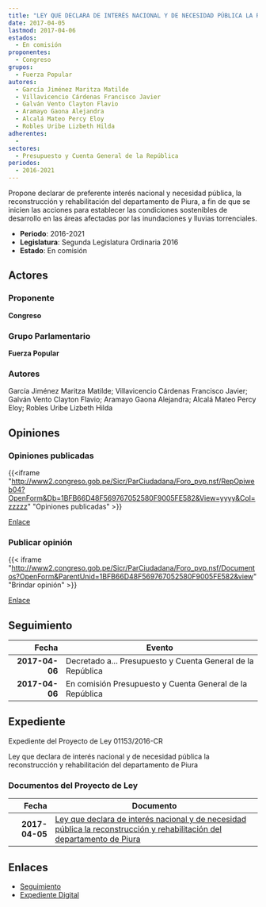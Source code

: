 ```yaml
---
title: "LEY QUE DECLARA DE INTERÉS NACIONAL Y DE NECESIDAD PÚBLICA LA RECONSTRUCCIÓN Y REHABILITACIÓN DEL DEPARTAMENTO DE PIURA"
date: 2017-04-05
lastmod: 2017-04-06
estados: 
  - En comisión
proponentes: 
  - Congreso
grupos: 
  - Fuerza Popular
autores: 
  - García Jiménez Maritza Matilde
  - Villavicencio Cárdenas Francisco Javier
  - Galván Vento Clayton Flavio
  - Aramayo Gaona Alejandra
  - Alcalá Mateo Percy Eloy
  - Robles Uribe Lizbeth Hilda
adherentes: 
  - 
sectores: 
  - Presupuesto y Cuenta General de la República
periodos: 
  - 2016-2021
---
```


Propone declarar de preferente interés nacional y necesidad pública, la reconstrucción y rehabilitación del departamento de Piura, a fin de que se inicien las acciones para establecer las condiciones sostenibles de desarrollo en las áreas afectadas por las inundaciones y lluvias torrenciales.

- **Periodo**: 2016-2021
- **Legislatura**: Segunda Legislatura Ordinaria 2016
- **Estado**: En comisión

## Actores

### Proponente

**Congreso**

### Grupo Parlamentario

**Fuerza Popular**

### Autores

García Jiménez Maritza Matilde; Villavicencio Cárdenas Francisco Javier; Galván Vento Clayton Flavio; Aramayo Gaona Alejandra; Alcalá Mateo Percy Eloy; Robles Uribe Lizbeth Hilda


## Opiniones

### Opiniones publicadas

{{<iframe "http://www2.congreso.gob.pe/Sicr/ParCiudadana/Foro_pvp.nsf/RepOpiweb04?OpenForm&Db=1BFB66D48F569767052580F9005FE582&View=yyyy&Col=zzzzz" "Opiniones publicadas" >}}

[Enlace](http://www2.congreso.gob.pe/Sicr/ParCiudadana/Foro_pvp.nsf/RepOpiweb04?OpenForm&Db=1BFB66D48F569767052580F9005FE582&View=yyyy&Col=zzzzz)
### Publicar opinión

{{< iframe "http://www2.congreso.gob.pe/Sicr/ParCiudadana/Foro_pvp.nsf/Documentos?OpenForm&ParentUnid=1BFB66D48F569767052580F9005FE582&view" "Brindar opinión" >}}

[Enlace](http://www2.congreso.gob.pe/Sicr/ParCiudadana/Foro_pvp.nsf/Documentos?OpenForm&ParentUnid=1BFB66D48F569767052580F9005FE582&view)

## Seguimiento

| Fecha | Evento |
|------:|--------|
| **2017-04-06** | Decretado a... Presupuesto y Cuenta General de la República|
| **2017-04-06** | En comisión Presupuesto y Cuenta General de la República|


## Expediente

Expediente del Proyecto de Ley 01153/2016-CR

Ley que declara de interés nacional y de necesidad pública la reconstrucción y rehabilitación del departamento de Piura


### Documentos del Proyecto de Ley

| Fecha | Documento |
|------:|--------|
| **2017-04-05** | [Ley que declara de interés nacional y de necesidad pública la reconstrucción y rehabilitación del departamento de Piura](http://www.leyes.congreso.gob.pe/Documentos/2016_2021/Proyectos_de_Ley_y_de_Resoluciones_Legislativas/PL0115320170405..pdf) |

## Enlaces 

- [Seguimiento](http://www2.congreso.gob.pehttp://www2.congreso.gob.pe/Sicr/TraDocEstProc/CLProLey2016.nsf/f7fff46988ca05b1052578e100829cc7/8c0d6005d86d8e46052580f900571416?OpenDocument)
- [Expediente Digital](http://www2.congreso.gob.pehttp://www2.congreso.gob.pe/Sicr/TraDocEstProc/CLProLey2016.nsf/f7fff46988ca05b1052578e100829cc7/8c0d6005d86d8e46052580f900571416?OpenDocument&Click=05257FB7005EB655.eb71d0cf91d8294e05256cdf006b5706/$Body/0.1C6C)
